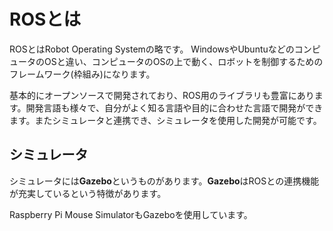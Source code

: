# ROSとは

ROSとはRobot Operating Systemの略です。 WindowsやUbuntuなどのコンピュータのOSと違い、コンピュータのOSの上で動く、ロボットを制御するためのフレームワーク\(枠組み\)になります。

基本的にオープンソースで開発されており、ROS用のライブラリも豊富にあります。開発言語も様々で、自分がよく知る言語や目的に合わせた言語で開発ができます。またシミュレータと連携でき、シミュレータを使用した開発が可能です。

## シミュレータ

シミュレータには**Gazebo**というものがあります。**Gazebo**はROSとの連携機能が充実しているという特徴があります。

Raspberry Pi Mouse SimulatorもGazeboを使用しています。

